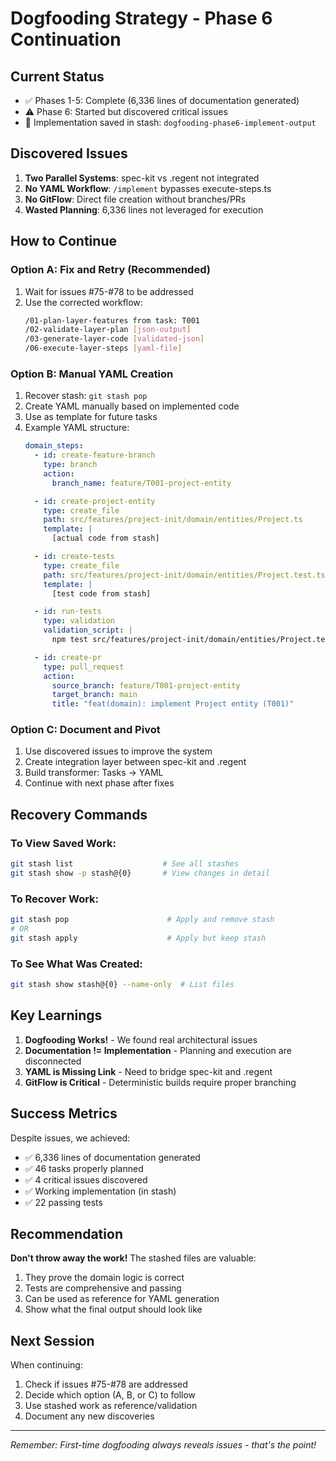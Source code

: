 # Dogfooding Strategy - Phase 6 Continuation

## Current Status
- ✅ Phases 1-5: Complete (6,336 lines of documentation generated)
- ⚠️ Phase 6: Started but discovered critical issues
- 💾 Implementation saved in stash: `dogfooding-phase6-implement-output`

## Discovered Issues
1. **Two Parallel Systems**: spec-kit vs .regent not integrated
2. **No YAML Workflow**: `/implement` bypasses execute-steps.ts
3. **No GitFlow**: Direct file creation without branches/PRs
4. **Wasted Planning**: 6,336 lines not leveraged for execution

## How to Continue

### Option A: Fix and Retry (Recommended)
1. Wait for issues #75-#78 to be addressed
2. Use the corrected workflow:
   ```bash
   /01-plan-layer-features from task: T001
   /02-validate-layer-plan [json-output]
   /03-generate-layer-code [validated-json]
   /06-execute-layer-steps [yaml-file]
   ```

### Option B: Manual YAML Creation
1. Recover stash: `git stash pop`
2. Create YAML manually based on implemented code
3. Use as template for future tasks
4. Example YAML structure:
   ```yaml
   domain_steps:
     - id: create-feature-branch
       type: branch
       action:
         branch_name: feature/T001-project-entity

     - id: create-project-entity
       type: create_file
       path: src/features/project-init/domain/entities/Project.ts
       template: |
         [actual code from stash]

     - id: create-tests
       type: create_file
       path: src/features/project-init/domain/entities/Project.test.ts
       template: |
         [test code from stash]

     - id: run-tests
       type: validation
       validation_script: |
         npm test src/features/project-init/domain/entities/Project.test.ts

     - id: create-pr
       type: pull_request
       action:
         source_branch: feature/T001-project-entity
         target_branch: main
         title: "feat(domain): implement Project entity (T001)"
   ```

### Option C: Document and Pivot
1. Use discovered issues to improve the system
2. Create integration layer between spec-kit and .regent
3. Build transformer: Tasks → YAML
4. Continue with next phase after fixes

## Recovery Commands

### To View Saved Work:
```bash
git stash list                    # See all stashes
git stash show -p stash@{0}       # View changes in detail
```

### To Recover Work:
```bash
git stash pop                      # Apply and remove stash
# OR
git stash apply                    # Apply but keep stash
```

### To See What Was Created:
```bash
git stash show stash@{0} --name-only  # List files
```

## Key Learnings

1. **Dogfooding Works!** - We found real architectural issues
2. **Documentation != Implementation** - Planning and execution are disconnected
3. **YAML is Missing Link** - Need to bridge spec-kit and .regent
4. **GitFlow is Critical** - Deterministic builds require proper branching

## Success Metrics

Despite issues, we achieved:
- ✅ 6,336 lines of documentation generated
- ✅ 46 tasks properly planned
- ✅ 4 critical issues discovered
- ✅ Working implementation (in stash)
- ✅ 22 passing tests

## Recommendation

**Don't throw away the work!** The stashed files are valuable:
1. They prove the domain logic is correct
2. Tests are comprehensive and passing
3. Can be used as reference for YAML generation
4. Show what the final output should look like

## Next Session

When continuing:
1. Check if issues #75-#78 are addressed
2. Decide which option (A, B, or C) to follow
3. Use stashed work as reference/validation
4. Document any new discoveries

---
*Remember: First-time dogfooding always reveals issues - that's the point!*